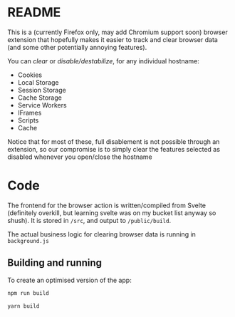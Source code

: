 # README
This is a (currently Firefox only, may add Chromium support soon) browser extension that hopefully makes it easier to track and clear browser data (and some other potentially annoying features).

You can *clear* or *disable/destabilize*, for any individual hostname:
* Cookies
* Local Storage
* Session Storage
* Cache Storage
* Service Workers
* IFrames
* Scripts
* Cache

Notice that for most of these, full disablement is not possible through an extension, so our compromise is to simply clear the features selected as disabled whenever you open/close the hostname

# Code
The frontend for the browser action is written/compiled from Svelte (definitely overkill, but learning svelte was on my bucket list anyway so shush). It is stored in `/src`, and output to `/public/build`.

The actual business logic for clearing browser data is running in `background.js`

## Building and running

To create an optimised version of the app:

```bash
npm run build
```

```bash
yarn build
```